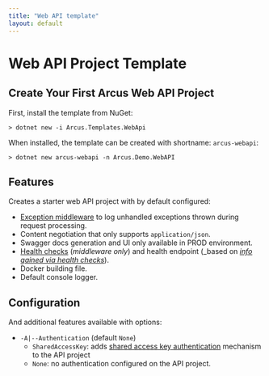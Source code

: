 ```yaml
---
title: "Web API template"
layout: default
---
```


# Web API Project Template

## Create Your First Arcus Web API Project

First, install the template from NuGet:

```shell
> dotnet new -i Arcus.Templates.WebApi
```

When installed, the template can be created with shortname: `arcus-webapi`:

```shell
> dotnet new arcus-webapi -n Arcus.Demo.WebAPI
```


## Features

Creates a starter web API project with by default configured:
* [Exception middleware](https://webapi.arcus-azure.net/features/logging) to log unhandled exceptions thrown during request processing.
* Content negotiation that only supports `application/json`.
* Swagger docs generation and UI only available in PROD environment.
* [Health checks](https://docs.microsoft.com/en-us/aspnet/core/host-and-deploy/health-checks?view=aspnetcore-2.2) (_middleware only_) and health endpoint (_based on _[info gained via health checks](https://www.codit.eu/blog/documenting-asp-net-core-health-checks-with-openapi/)_).
* Docker building file.
* Default console logger.

## Configuration

And additional features available with options:
* `-A|--Authentication` (default `None`)
  * `SharedAccessKey`: adds [shared access key authentication](https://webapi.arcus-azure.net/features/security/auth/shared-access-key) mechanism to the API project
  * `None`: no authentication configured on the API project.
